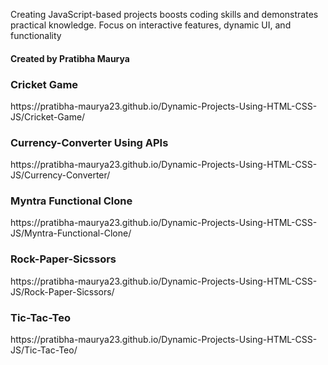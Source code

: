 <p>Creating JavaScript-based projects boosts coding skills and demonstrates practical knowledge. Focus on interactive features, dynamic UI, and functionality</p>
<h4>Created by Pratibha Maurya</h4>
<h3>Cricket Game</h3>
https://pratibha-maurya23.github.io/Dynamic-Projects-Using-HTML-CSS-JS/Cricket-Game/
<br>
<h3>Currency-Converter Using APIs</h3>
https://pratibha-maurya23.github.io/Dynamic-Projects-Using-HTML-CSS-JS/Currency-Converter/
<br>
<h3>Myntra Functional Clone</h3>
https://pratibha-maurya23.github.io/Dynamic-Projects-Using-HTML-CSS-JS/Myntra-Functional-Clone/
<br>
<h3>Rock-Paper-Sicssors</h3>
https://pratibha-maurya23.github.io/Dynamic-Projects-Using-HTML-CSS-JS/Rock-Paper-Sicssors/
<br>
<h3>Tic-Tac-Teo</h3>
https://pratibha-maurya23.github.io/Dynamic-Projects-Using-HTML-CSS-JS/Tic-Tac-Teo/
<br>